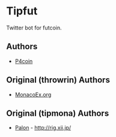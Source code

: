Tipfut
======================
Twitter bot for futcoin.

Authors
-------
* [P4coin](http://p4coin.pw/)

Original (throwrin) Authors
-------
* [MonacoEx.org](http://www.monaco-ex.org/)

Original (tipmona) Authors
-------

* [Palon](http://github.com/palon7) -
  <http://rig.xii.jp/>
